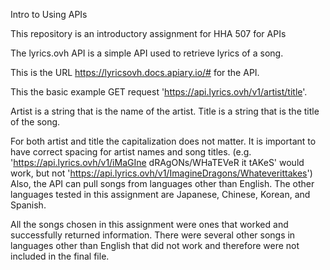 Intro to Using APIs

This repository is an introductory assignment for HHA 507 for APIs

The lyrics.ovh API is a simple API used to retrieve lyrics of a song.

This is the URL https://lyricsovh.docs.apiary.io/# for the API.

This the basic example GET request 'https://api.lyrics.ovh/v1/artist/title'.

Artist is a string that is the name of the artist.
Title is a string that is the title of the song.

For both artist and title the capitalization does not matter.
It is important to have correct spacing for artist names and song titles.
(e.g. 'https://api.lyrics.ovh/v1/iMaGIne dRAgONs/WHaTEVeR it tAKeS' would work, but not
'https://api.lyrics.ovh/v1/ImagineDragons/Whateverittakes')
Also, the API can pull songs from languages other than English. 
The other languages tested in this assignment are Japanese, Chinese, Korean, and Spanish.

All the songs chosen in this assignment were ones that worked and successfully returned 
information. There were several other songs in languages other than English that did not work 
and therefore were not included in the final file.